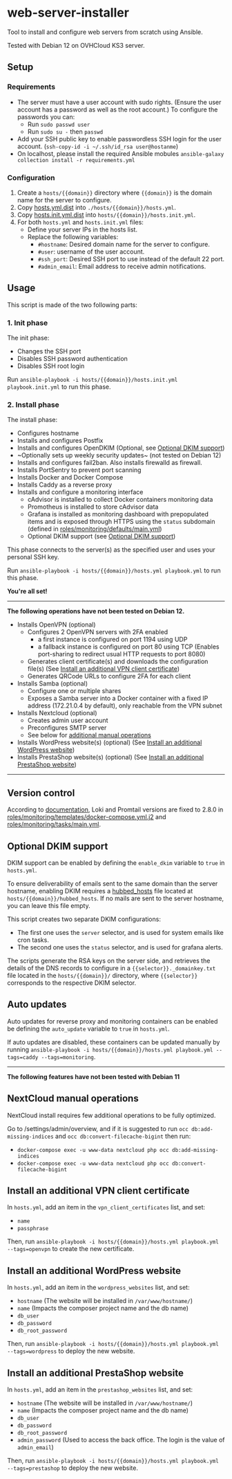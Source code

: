 # web-server-installer

Tool to install and configure web servers from scratch using Ansible.

Tested with Debian 12 on OVHCloud KS3 server.

## Setup

### Requirements

- The server must have a user account with sudo rights. (Ensure the user account has a password as well as the root account.) To configure the passwords you can:
  - Run `sudo passwd user`
  - Run `sudo su -` then `passwd`
- Add your SSH public key to enable passwordless SSH login for the user account. (`ssh-copy-id -i ~/.ssh/id_rsa user@hostanme`)
- On localhost, please install the required Ansible mobules `ansible-galaxy collection install -r requirements.yml`

### Configuration

1. Create a `hosts/{{domain}}` directory where `{{domain}}` is the domain name for the server to configure.
2. Copy [hosts.yml.dist](hosts.yml.dist) into `./hosts/{{domain}}/hosts.yml`.
3. Copy [hosts.init.yml.dist](hosts.init.yml.dist) into `hosts/{{domain}}/hosts.init.yml`.
4. For both `hosts.yml` and `hosts.init.yml` files:
    - Define your server IPs in the hosts list.
    - Replace the following variables:
        - `#hostname`: Desired domain name for the server to configure.
        - `#user`: username of the user account.
        - `#ssh_port`: Desired SSH port to use instead of the default 22 port.
        - `#admin_email`: Email address to receive admin notifications.

## Usage

This script is made of the two following parts:

### 1. Init phase

The init phase:
- Changes the SSH port
- Disables SSH password authentication
- Disables SSH root login

Run `ansible-playbook -i hosts/{{domain}}/hosts.init.yml playbook.init.yml` to run this phase.

### 2. Install phase

The install phase:
- Configures hostname
- Installs and configures Postfix
- Installs and configures OpenDKIM (Optional, see [Optional DKIM support](#Optional-DKIM-support))
- ~Optionally sets up weekly security updates~ (not tested on Debian 12)
- Installs and configures fail2ban. Also installs firewalld as firewall.
- Installs PortSentry to prevent port scanning
- Installs Docker and Docker Compose
- Installs Caddy as a reverse proxy
- Installs and configure a monitoring interface
    - cAdvisor is installed to collect Docker containers monitoring data
    - Promotheus is installed to store cAdvisor data
    - Grafana is installed as monitoring dashboard with prepopulated items and is exposed through HTTPS using the `status` subdomain (defined in [roles/monitoring/defaults/main.yml](roles/monitoring/defaults/main.yml))
    - Optional DKIM support (see [Optional DKIM support](#Optional-DKIM-support))

This phase connects to the server(s) as the specified user and uses your personal SSH key.

Run `ansible-playbook -i hosts/{{domain}}/hosts.yml playbook.yml` to run this phase.

**You're all set!**

---
**The following operations have not been tested on Debian 12.**

- Installs OpenVPN (optional)
    - Configures 2 OpenVPN servers with 2FA enabled
        - a first instance is configured on port 1194 using UDP
        - a fallback instance is configured on port 80 using TCP (Enables port-sharing to redirect usual HTTP requests to port 8080)
    - Generates client certificate(s) and downloads the configuration file(s) (See [Install an additional VPN client certificate](#install-an-additional-vpn-client-certificate))
    - Generates QRCode URLs to configure 2FA for each client
- Installs Samba (optional)
    - Configure one or multiple shares
    - Exposes a Samba server into a Docker container with a fixed IP address (172.21.0.4 by default), only reachable from the VPN subnet
- Installs Nextcloud (optional)
    - Creates admin user account
    - Preconfigures SMTP server
    - See below for [additional manual operations](#nextcloud-manual-operations)
- Installs WordPress website(s) (optional) (See [Install an additional WordPress website](#install-an-additional-WordPress-website))
- Installs PrestaShop website(s) (optional) (See [Install an additional PrestaShop website](#Install-an-additional-PrestaShop-website))
---

## Version control

According to [documentation](https://grafana.com/docs/loki/latest/installation/docker/#install-with-docker), Loki and Promtail versions are fixed to 2.8.0 in [roles/monitoring/templates/docker-compose.yml.j2](roles/monitoring/templates/docker-compose.yml.j2) and [roles/monitoring/tasks/main.yml](roles/monitoring/tasks/main.yml).

## Optional DKIM support

DKIM support can be enabled by defining the `enable_dkim` variable to `true` in `hosts.yml`.

To ensure deliverability of emails sent to the same domain than the server hostname, enabling DKIM requires a [hubbed_hosts](https://manpages.debian.org/jessie/exim4-config/exim4-config_files.5.en.html#/etc/exim4/hubbed_hosts) file located at `hosts/{{domain}}/hubbed_hosts`. If no mails are sent to the server hostname, you can leave this file empty.

This script creates two separate DKIM configurations:
- The first one uses the `server` selector, and is used for system emails like cron tasks.
- The second one uses the `status` selector, and is used for grafana alerts.

The scripts generate the RSA keys on the server side, and retrieves the details of the DNS records to configure in a `{{selector}}._domainkey.txt` file located in the `hosts/{{domain}}/` directory, where `{{selector}}` corresponds to the respective DKIM selector.

## Auto updates
Auto updates for reverse proxy and monitoring containers can be enabled be defining the `auto_update` variable to `true` in `hosts.yml`.

If auto updates are disabled, these containers can be updated manually by running `ansible-playbook -i hosts/{{domain}}/hosts.yml playbook.yml --tags=caddy --tags=monitoring`.

---
**The following features have not been tested with Debian 11**

## NextCloud manual operations

NextCloud install requires few additional operations to be fully optimized.

Go to /settings/admin/overview, and if it is suggested to run `occ db:add-missing-indices` and `occ db:convert-filecache-bigint` then run:
- `docker-compose exec -u www-data nextcloud php occ db:add-missing-indices`
- `docker-compose exec -u www-data nextcloud php occ db:convert-filecache-bigint`

## Install an additional VPN client certificate

In `hosts.yml`, add an item in the `vpn_client_certificates` list, and set:
- `name`
- `passphrase`

Then, run `ansible-playbook -i hosts/{{domain}}/hosts.yml playbook.yml --tags=openvpn` to create the new certificate.

## Install an additional WordPress website

In `hosts.yml`, add an item in the `wordpress_websites` list, and set:
- `hostname` (The website will be installed in `/var/www/hostname/`)
- `name` (Impacts the composer project name and the db name)
- `db_user`
- `db_password`
- `db_root_password`

Then, run `ansible-playbook -i hosts/{{domain}}/hosts.yml playbook.yml --tags=wordpress` to deploy the new website.

## Install an additional PrestaShop website

In `hosts.yml`, add an item in the `prestashop_websites` list, and set:
- `hostname` (The website will be installed in `/var/www/hostname/`)
- `name` (Impacts the composer project name and the db name)
- `db_user`
- `db_password`
- `db_root_password`
- `admin_password` (Used to access the back office. The login is the value of `admin_email`)

Then, run `ansible-playbook -i hosts/{{domain}}/hosts.yml playbook.yml --tags=prestashop` to deploy the new website.
